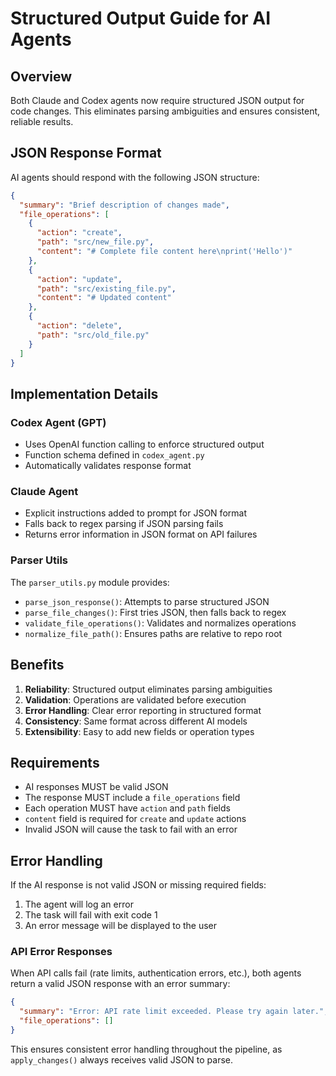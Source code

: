 # Structured Output Guide for AI Agents

## Overview

Both Claude and Codex agents now require structured JSON output for code changes. This eliminates parsing ambiguities and ensures consistent, reliable results.

## JSON Response Format

AI agents should respond with the following JSON structure:

```json
{
  "summary": "Brief description of changes made",
  "file_operations": [
    {
      "action": "create",
      "path": "src/new_file.py",
      "content": "# Complete file content here\nprint('Hello')"
    },
    {
      "action": "update",
      "path": "src/existing_file.py",
      "content": "# Updated content"
    },
    {
      "action": "delete",
      "path": "src/old_file.py"
    }
  ]
}
```

## Implementation Details

### Codex Agent (GPT)
- Uses OpenAI function calling to enforce structured output
- Function schema defined in `codex_agent.py`
- Automatically validates response format

### Claude Agent
- Explicit instructions added to prompt for JSON format
- Falls back to regex parsing if JSON parsing fails
- Returns error information in JSON format on API failures

### Parser Utils
The `parser_utils.py` module provides:
- `parse_json_response()`: Attempts to parse structured JSON
- `parse_file_changes()`: First tries JSON, then falls back to regex
- `validate_file_operations()`: Validates and normalizes operations
- `normalize_file_path()`: Ensures paths are relative to repo root

## Benefits

1. **Reliability**: Structured output eliminates parsing ambiguities
2. **Validation**: Operations are validated before execution
3. **Error Handling**: Clear error reporting in structured format
4. **Consistency**: Same format across different AI models
5. **Extensibility**: Easy to add new fields or operation types

## Requirements

- AI responses MUST be valid JSON
- The response MUST include a `file_operations` field
- Each operation MUST have `action` and `path` fields
- `content` field is required for `create` and `update` actions
- Invalid JSON will cause the task to fail with an error

## Error Handling

If the AI response is not valid JSON or missing required fields:
1. The agent will log an error
2. The task will fail with exit code 1
3. An error message will be displayed to the user

### API Error Responses

When API calls fail (rate limits, authentication errors, etc.), both agents return a valid JSON response with an error summary:

```json
{
  "summary": "Error: API rate limit exceeded. Please try again later.",
  "file_operations": []
}
```

This ensures consistent error handling throughout the pipeline, as `apply_changes()` always receives valid JSON to parse.